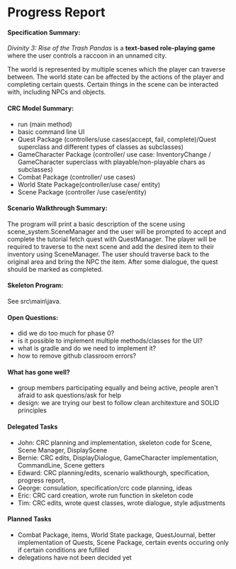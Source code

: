 # Progress Report

#### Specification Summary:
*Divinity 3: Rise of the Trash Pandas* is a **text-based role-playing game** where the user controls a raccoon in an unnamed city.

The world is represented by multiple scenes which the player can traverse between. The world state can be affected by the actions of the player and completing certain quests.
Certain things in the scene can be interacted with, including NPCs and objects.

#### CRC Model Summary:
- run (main method)
- basic command line UI
- Quest Package (controllers/use cases(accept, fail, complete)/Quest superclass and different types of classes as subclasses)
- GameCharacter Package (controller/ use case: InventoryChange / GameCharacter superclass with playable/non-playable chars as subclasses)
- Combat Package (controller/ use cases)
- World State Package(controller/use case/ entity)
- Scene Package (controller /use case/entity)

#### Scenario Walkthrough Summary:
The program will print a basic description of the scene using scene_system.SceneManager and the user will be prompted to accept and complete the tutorial fetch quest with QuestManager. 
The player will be required to traverse to the next scene and add the desired item to their inventory using SceneManager. 
The user should traverse back to the original area and bring the NPC the item. 
After some dialogue, the quest should be marked as completed.

#### Skeleton Program:
See src\main\java.

#### Open Questions:
- did we do too much for phase 0?
- is it possible to implement multiple methods/classes for the UI?
- what is gradle and do we need to implement it?
- how to remove github classroom errors?


#### What has gone well?
- group members participating equally and being active, people aren't afraid to ask questions/ask for help
- design: we are trying our best to follow clean architexture and SOLID principles

#### Delegated Tasks
- John: CRC planning and implementation, skeleton code for Scene, Scene Manager, DisplayScene
- Bernie: CRC edits, DisplayDialogue, GameCharacter implementation, CommandLine, Scene getters
- Edward: CRC planning/edits, scenario walkthourgh, specification, progress report,
- George: consulation, specification/crc code planning, ideas
- Eric: CRC card creation, wrote run function in skeleton code
- Tim: CRC edits, wrote quest classes, wrote dialogue, style adjustments

#### Planned Tasks
- Combat Package, items, World State package, QuestJournal, better implementation of Quests, Scene Package, certain events occuring only if certain conditions are fufilled
- delegations have not been decided yet
